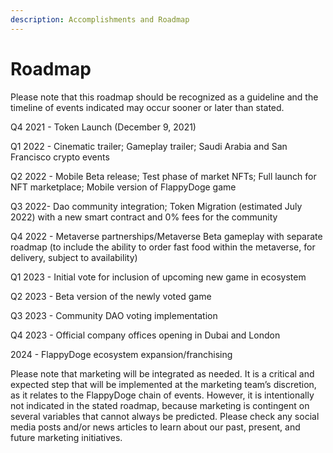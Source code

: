 ```yaml
---
description: Accomplishments and Roadmap
---
```


# Roadmap

Please note that this roadmap should be recognized as a guideline and the timeline of events indicated may occur sooner or later than stated.

Q4 2021 - Token Launch (December 9, 2021)

Q1 2022 - Cinematic trailer; Gameplay trailer; Saudi Arabia and San Francisco crypto events

Q2 2022 - Mobile Beta release; Test phase of market NFTs; Full launch for NFT marketplace; Mobile version of FlappyDoge game

Q3 2022- Dao community integration; Token Migration (estimated July 2022) with a new smart contract and 0% fees for the community

Q4 2022 - Metaverse partnerships/Metaverse Beta gameplay with separate roadmap (to include the ability to order fast food within the metaverse, for delivery, subject to availability)

Q1 2023 - Initial vote for inclusion of upcoming new game in ecosystem

Q2 2023 - Beta version of the newly voted game

Q3 2023 - Community DAO voting implementation

Q4 2023 - Official company offices opening in Dubai and London

2024 - FlappyDoge ecosystem expansion/franchising

Please note that marketing will be integrated as needed. It is a critical and expected step that will be implemented at the marketing team’s discretion, as it relates to the FlappyDoge chain of events. However, it is intentionally not indicated in the stated roadmap, because marketing is contingent on several variables that cannot always be predicted. Please check any social media posts and/or news articles to learn about our past, present, and future marketing initiatives.

